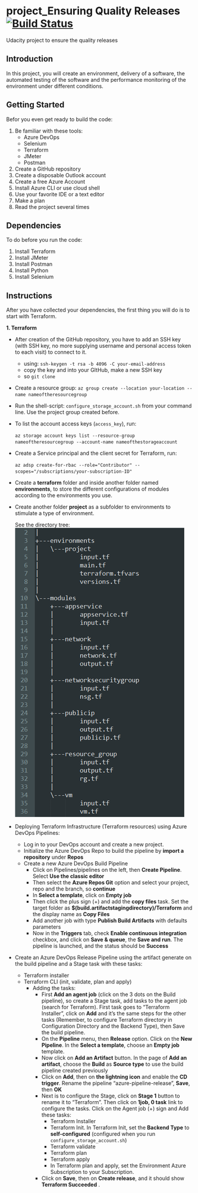 # project_Ensuring Quality Releases [![Build Status](https://dev.azure.com/devops21a/proj-ensuring-QR/_apis/build/status/proj-ensuring-QR-CI?branchName=main)](https://dev.azure.com/devops21a/proj-ensuring-QR/_build/latest?definitionId=8&branchName=main)
Udacity project to ensure the quality releases 

## Introduction
In this project, you will create an environment, delivery of a software, the automated testing of the software and the performance monitoring of the environment under different conditions.

## Getting Started
Befor you even get ready to build the code:
1. Be familiar with these tools:
   * Azure DevOps
   * Selenium
   * Terraform
   * JMeter
   * Postman
2. Create a GitHub repository
3. Create a disposable Outlook account
4. Create a free Azure Account
5. Install Azure CLI or use cloud shell
6. Use your favorite IDE or a text editor
7. Make a plan
8. Read the project several times

## Dependencies
To do before you run the code:

1. Install Terraform
2. Install JMeter
3. Install Postman
4. Install Python
5. Install Selenium

## Instructions
After you have collected your dependencies, the first thing you will do is to start with Terraform.

  **1. Terraform**
  
  - After creation of the GitHub repository, you have to add an SSH key (with SSH key, no more supplying username and personal access token to each visit) to connect to it. 
    - using: ````ssh-keygen -t rsa -b 4096 -C your-email-address ````
    - copy the key and into your GItHub, make a new SSH key
    - so ````git clone````
  - Create a resource group: ````az group create --location your-location --name nameoftheresourcegroup````
  - Run the shell-script: ````configure_storage_account.sh```` from your command line. Use the project group created before.
  - To list the account access keys (````access_key````), run:
  
    ````az storage account keys list --resource-group nameoftheresourcegroup --account-name nameofthestorageaccount````
  - Create a Service principal and the client secret for Terraform, run:
  
    ````az adsp create-for-rbac --role="Contributor" --scopes="/subscriptions/your-subscription-ID"````
  - Create a __terraform__ folder and inside another folder named __environments__, to store the different configurations of modules according to the environments you use.
  - Create another folder __project__ as a subfolder to environments to stimulate a type of environment.
  
     See the directory tree:
    ![alt text](https://github.com/devops21a/project_Ensuring_QR/blob/main/screenshots/terraform_tree.png)
    
  - Deploying Terraform Infrastructure (Terraform resources) using Azure DevOps Pipelines:
    - Log in to your DevOps account and create a new project.
    - Initialize the Azure DevOps Repo to build the pipeline by __import a repository__ under __Repos__
    - Create a new Azure DevOps Build Pipeline
      - Click on Pipelines/pipelines on the left, then __Create Pipeline__. Select __Use the classic editor__
      - Then select the __Azure Repos Git__ option and select your project, repo and the branch, so __continue__
      - In __Select a template__, click on __Empty job__
      - Then click the plus sign (+) and add the __copy files__ task. Set the target folder as __$(build.artifactstagingdirectory)/Terraform__ and the display name as __Copy     Files__
      - Add another job with type __Publish Build Artifacts__ with defaults parameters
      - Now in the __Triggers__ tab, check __Enable continuous integration__ checkbox, and click on __Save & queue__, the __Save and run__. The pipeline is launched, and the status should be __Success__
 - Create an Azure DevOps Release Pipeline using the artifact generate on the build pipeline and a Stage task with these tasks:
   - Terraform installer
   - Terraform CLI (init, validate, plan and apply)
      - Adding the tasks:
        - First __Add an agent job__ (click on the 3 dots on the Build pipeline), so create a Stage task, add tasks to the agent job (search for Terraform). First task goes to “Terraform Installer”, click on __Add__ and it’s the same steps for the other tasks (Remember, to configure Terraform directory in Configuration Directory and the Backend Type), then Save the build pipeline.
        - On the __Pipeline__ menu, then __Release__ option. Click on the __New Pipeline__. In the __Select a template__, choose an __Empty job__ template.
        - Now click on __Add an Artifact__ button. In the page of __Add an artifact__, choose the __Build__ as __Source type__ to use the build pipeline created previously
        - Click on __Add__, then on __the lightning icon__ and enable the __CD trigger__. Rename the pipeline “azure-pipeline-release”, __Save__, then __OK__
        - Next is to configure the Stage, click on __Stage 1__ button to rename it to “Terraform”. Then click on __1job, 0 task__ link to configure the tasks. Click on the Agent job (+) sign and Add these tasks:
          - Terraform Installer
          - Terraform Init. In Terraform Init, set the __Backend Type__ to __self-configured__ (configured when you run ````configure_storage_account.sh````)
          - Terraform validate
          - Terraform plan
          - Terraform apply
          - In Terraform plan and apply, set the Environment Azure Subscription to your Subscription.
        - Click on __Save__, then on __Create release__, and it should show __Terraform Succeeded__ .  
        
